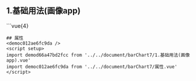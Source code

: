 ## 1.基础用法(画像app)
<demod66a47bd2fcc />
```vue{4}
<template>
    <bar-chart-7 ref="chartRef" v-bind="chartOption"></bar-chart-7>
</template>
<script setup>
import { ref, onMounted } from 'vue';

const chartRef = ref();

// const grid = { right: 60, left: 20 };
const yAxisData = ['<20岁', '20-35岁', '35-50岁', '50-65岁', '>65岁'];
const seriesData = [
    [12, 64, 84, 11, 39],
    [87, 29, 80, 66, 49]
];
const legendData = ['男性', '女性'];

const chartOption = {
    // grid,
	yAxisData,
    seriesData,
    legendData
};

onMounted(() => {
    chartRef.value.renderChart();
});
</script>
<style lang="scss" scoped>
.zrx-chart {
    height: 225px;
    width: 350px;
    background-color: white;
}
</style>
```
## 属性
<democ012ae6fc9da />
<script setup>
import demod66a47bd2fcc from '../../document/barChart7/1.基础用法(画像app).vue'
import democ012ae6fc9da from '../../document/barChart7/属性.vue'
</script>